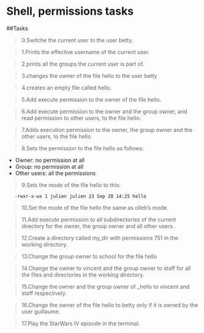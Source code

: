 # Shell, permissions tasks
 ##Tasks

> 0.Switche the current user to the user betty.

> 1.Prints the effective username of the current user.

> 2.prints all the groups the current user is part of.

> 3.changes the owner of the file hello to the user betty

> 4.creates an empty file called hello.

> 5.Add execute permission to the owner of the file hello.

> 6.Add execute permission to the owner and the group owner, and read permission to other users, to the file hello.

> 7.Adds execution permission to the owner, the group owner and the other users, to the file hello

> 8.Sets the permission to the file hello as follows:

- Owner: no permission at all
- Group: no permission at all
- Other users: all the permissions

> 9.Sets the mode of the file hello to this:

```
   -rwxr-x-wx 1 julien julien 23 Sep 20 14:25 hello
```

> 10.Set the mode of the file hello the same as olleh’s mode.

> 11.Add execute permission to all subdirectories of the current directory for the owner, the group owner and all other users.

> 12.Create a directory called my_dir with permissions 751 in the working directory.

> 13.Change the group owner to school for the file hello

> 14.Change the owner to vincent and the group owner to staff for all the files and directories in the working directory.

> 15.Change the owner and the group owner of _hello to vincent and staff respectively.

> 16.Change the owner of the file hello to betty only if it is owned by the user guillaume.

> 17.Play the StarWars IV episode in the terminal.
